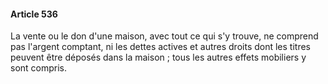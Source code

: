 #### Article 536

La vente ou le don d'une maison, avec tout ce qui s'y trouve, ne comprend pas l'argent comptant, ni les dettes actives et autres droits dont les titres peuvent être déposés dans la maison ; tous les autres effets mobiliers y sont compris.

